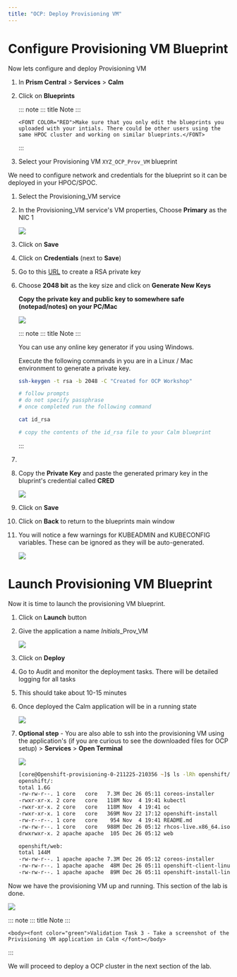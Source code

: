 ```yaml
---
title: "OCP: Deploy Provisioning VM"
---
```


# Configure Provisioning VM Blueprint

Now lets configure and deploy Provisioning VM

1.  In **Prism Central** \> **Services** \> **Calm**

2.  Click on **Blueprints**

    ::: note
    ::: title
    Note
    :::

    ```{=html}
    <FONT COLOR="RED">Make sure that you only edit the blueprints you uploaded with your intials. There could be other users using the same HPOC cluster and working on similar blueprints.</FONT>
    ```
    :::

3.  Select your Provisioning VM `XYZ_OCP_Prov_VM` blueprint

We need to configure network and credentials for the blueprint so it can
be deployed in your HPOC/SPOC.

1.  Select the Provisioning_VM service

2.  In the Provisioning_VM service\'s VM properties, Choose **Primary**
    as the NIC 1

    ![](images/ocp_bp_save.png)

3.  Click on **Save**

4.  Click on **Credentials** (next to **Save**)

5.  Go to this [URL](https://travistidwell.com/jsencrypt/demo/) to
    create a RSA private key

6.  Choose **2048 bit** as the key size and click on **Generate New
    Keys**

    **Copy the private key and public key to somewhere safe
    (notepad/notes) on your PC/Mac**

    ![](images/generate_rsa_key.png)

    ::: note
    ::: title
    Note
    :::

    You can use any online key generator if you using Windows.

    Execute the following commands in you are in a Linux / Mac
    environment to generate a private key.

    ``` bash
    ssh-keygen -t rsa -b 2048 -C "Created for OCP Workshop"

    # follow prompts 
    # do not specify passphrase
    # once completed run the following command

    cat id_rsa

    # copy the contents of the id_rsa file to your Calm blueprint
    ```
    :::

7.  

8.  Copy the **Private Key** and paste the generated primary key in the
    bluprint\'s credential called **CRED**

    ![](images/ocp_bp_save_cred.png)

9.  Click on **Save**

10. Click on **Back** to return to the blueprints main window

11. You will notice a few warnings for KUBEADMIN and KUBECONFIG
    variables. These can be ignored as they will be auto-generated.

    ![](images/ocp_bp_warnings.png)

# Launch Provisioning VM Blueprint

Now it is time to launch the provisioning VM blueprint.

1.  Click on **Launch** button

2.  Give the application a name *Initials*\_Prov_VM

    ![](images/ocp_prov_vm_bp_launch.png)

3.  Click on **Deploy**

4.  Go to Audit and monitor the deployment tasks. There will be detailed
    logging for all tasks

5.  This should take about 10-15 minutes

6.  Once deployed the Calm application will be in a running state

    ![](images/ocp_prov_vm_audit.png)

7.  **Optional step** - You are also able to ssh into the provisioning
    VM using the application\'s (if you are curious to see the
    downloaded files for OCP setup) \> **Services** \> **Open Terminal**

    ![](images/ocp_prov_vm_ssh.png)

    ``` zsh
    [core@Openshift-provisioning-0-211225-210356 ~]$ ls -lRh openshift/
    openshift/:
    total 1.6G
    -rw-rw-r--. 1 core   core   7.3M Dec 26 05:11 coreos-installer
    -rwxr-xr-x. 2 core   core   118M Nov  4 19:41 kubectl
    -rwxr-xr-x. 2 core   core   118M Nov  4 19:41 oc
    -rwxr-xr-x. 1 core   core   369M Nov 22 17:12 openshift-install
    -rw-r--r--. 1 core   core    954 Nov  4 19:41 README.md
    -rw-rw-r--. 1 core   core   988M Dec 26 05:12 rhcos-live.x86_64.iso ## << this is RHCOS ISO
    drwxrwxr-x. 2 apache apache  105 Dec 26 05:12 web

    openshift/web:
    total 144M
    -rw-rw-r--. 1 apache apache 7.3M Dec 26 05:12 coreos-installer 
    -rw-rw-r--. 1 apache apache  48M Dec 26 05:11 openshift-client-linux.tar.gz ## << this is OCP Client
    -rw-rw-r--. 1 apache apache  89M Dec 26 05:11 openshift-install-linux.tar.gz ## << this is OCP Server
    ```

Now we have the provisioning VM up and running. This section of the lab
is done.

![](images/ocp_lab_status_1.png)

::: note
::: title
Note
:::

```{=html}
<body><font color="green">Validation Task 3 - Take a screenshot of the Privisioning VM application in Calm </font></body>
```
:::

We will proceed to deploy a OCP cluster in the next section of the lab.
